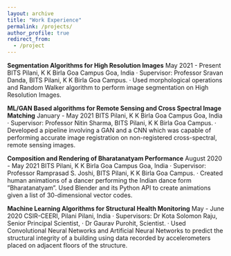 ```yaml
---
layout: archive
title: "Work Experience"
permalink: /projects/
author_profile: true
redirect_from:
  - /project
---
```


**Segmentation Algorithms for High Resolution Images** May 2021 - Present
BITS Pilani, K K Birla Goa Campus Goa, India
· Supervisor: Professor Sravan Danda, BITS Pilani, K K Birla Goa Campus.
· Used morphological operations and Random Walker algorithm to perform image segmentation on High
Resolution Images.

**ML/GAN Based algorithms for Remote Sensing and Cross Spectral Image Matching**
January - May 2021
BITS Pilani, K K Birla Goa Campus Goa, India
· Supervisor: Professor Nitin Sharma, BITS Pilani, K K Birla Goa Campus.
· Developed a pipeline involving a GAN and a CNN which was capable of performing accurate image
registration on non-registered cross-spectral, remote sensing images.

**Composition and Rendering of Bharatanatyam Performance** August 2020 - May 2021
BITS Pilani, K K Birla Goa Campus Goa, India
· Supervisor: Professor Ramprasad S. Joshi, BITS Pilani, K K Birla Goa Campus.
· Created human animations of a dancer performing the Indian dance form ”Bharatanatyam”. Used
Blender and its Python API to create animations given a list of 30-dimensional vector codes.

**Machine Learning Algorithms for Structural Health Monitoring** May - June 2020
CSIR-CEERI, Pilani Pilani, India
· Supervisors: Dr Kota Solomon Raju, Senior Principal Scientist,
· Dr Gaurav Purohit, Scientist.
· Used Convolutional Neural Networks and Artificial Neural Networks to predict the structural integrity
of a building using data recorded by accelerometers placed on adjacent floors of the structure.
